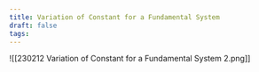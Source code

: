 ```yaml
---
title: Variation of Constant for a Fundamental System
draft: false
tags:
---
```

  
![[230212 Variation of Constant for a Fundamental System 2.png]]




